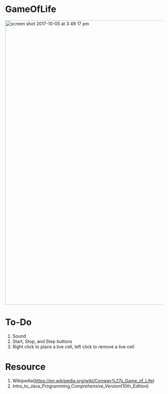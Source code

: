 # GameOfLife
<img width="911" alt="screen shot 2017-10-05 at 3 49 17 pm" src="https://user-images.githubusercontent.com/21322866/31256005-ca6bcc8a-a9e4-11e7-953e-59dc8b0cbd4e.png">

# To-Do
1. Sound
2. Start, Stop, and Step buttons
3. Right click to place a live cell, left click to remove a live cell

# Resource
1. Wikipedia(https://en.wikipedia.org/wiki/Conway%27s_Game_of_Life)
2. Intro_to_Java_Programming,_Comprehensive_Version_(10th_Edition)
